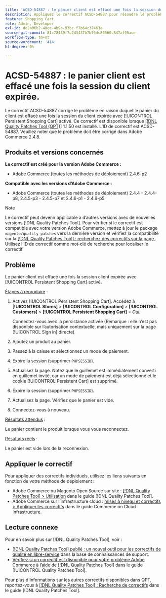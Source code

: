 ```yaml
---
title: 'ACSD-54887 : le panier client est effacé une fois la session du client expirée.'
description: Appliquez le correctif ACSD-54887 pour résoudre le problème Adobe Commerce en raison duquel le panier du client est effacé une fois la session du client expirée avec [!UICONTROL Persistent Shopping Cart] activé.
feature: Shopping Cart
role: Admin, Developer
exl-id: de2a96b2-48ce-4b9b-93bc-f7b64c37463a
source-git-commit: 81c78439f7c243437b7b76dc80560c847af95ace
workflow-type: tm+mt
source-wordcount: '414'
ht-degree: 0%

---
```


# ACSD-54887 : le panier client est effacé une fois la session du client expirée.

Le correctif ACSD-54887 corrige le problème en raison duquel le panier du client est effacé une fois la session du client expirée avec [!UICONTROL Persistent Shopping Cart] activé. Ce correctif est disponible lorsque [[!DNL Quality Patches Tool (QPT)]](https://experienceleague.adobe.com/fr/docs/commerce-knowledge-base/kb/announcements/commerce-announcements/magento-quality-patches-released-new-tool-to-self-serve-quality-patches) 1.1.50 est installé. L’ID de correctif est ACSD-54887. Veuillez noter que le problème doit être corrigé dans Adobe Commerce 2.4.8.

## Produits et versions concernés

**Le correctif est créé pour la version Adobe Commerce :**

* Adobe Commerce (toutes les méthodes de déploiement) 2.4.6-p2

**Compatible avec les versions d’Adobe Commerce :**

* Adobe Commerce (toutes les méthodes de déploiement) 2.4.4 - 2.4.4-p8, 2.4.5-p3 - 2.4.5-p7 et 2.4.6-p1 - 2.4.6-p5

>[!NOTE]
>
>Le correctif peut devenir applicable à d’autres versions avec de nouvelles versions [!DNL Quality Patches Tool]. Pour vérifier si le correctif est compatible avec votre version Adobe Commerce, mettez à jour le package `magento/quality-patches` vers la dernière version et vérifiez la compatibilité sur la [[!DNL Quality Patches Tool] : recherchez des correctifs sur la page ](https://experienceleague.adobe.com/tools/commerce-quality-patches/index.html?lang=fr). Utilisez l’ID de correctif comme mot-clé de recherche pour localiser le correctif.

## Problème

Le panier client est effacé une fois la session client expirée avec [!UICONTROL Persistent Shopping Cart] activé.

<u>Étapes à reproduire</u> :

1. Activez [!UICONTROL Persistent Shopping Cart]. Accédez à **[!UICONTROL Stores]** > **[!UICONTROL Configuration]** > **[!UICONTROL Customers]** > **[!UICONTROL Persistent Shopping Cart]** = *Oui*.

   Connectez-vous avec la persistance activée (Remarque : elle n’est pas disponible sur l’autorisation contextuelle, mais uniquement sur la page [!UICONTROL Sign in] directe).

1. Ajoutez un produit au panier.
1. Passez à la caisse et sélectionnez un mode de paiement.
1. Expire la session (supprimer `PHPSESSID`).
1. Actualisez la page. Notez que le guillemet est immédiatement converti en guillemet invité, car un mode de paiement est déjà sélectionné et le cookie [!UICONTROL Persistent Cart] est supprimé.
1. Expire la session (supprimer `PHPSESSID`).
1. Actualisez la page. Vérifiez que le panier est vide.
1. Connectez-vous à nouveau.

<u>Résultats attendus</u> :

Le panier contient le produit lorsque vous vous reconnectez.

<u>Résultats réels</u> :

Le panier est vide lors de la reconnexion.

## Appliquer le correctif

Pour appliquer des correctifs individuels, utilisez les liens suivants en fonction de votre méthode de déploiement :

* Adobe Commerce ou Magento Open Source sur site : [[!DNL Quality Patches Tool] > Utilisation](/help/tools/quality-patches-tool/usage.md) dans le guide [!DNL Quality Patches Tool].
* Adobe Commerce sur l’infrastructure cloud : [mises à niveau et correctifs > Appliquer les correctifs](https://experienceleague.adobe.com/docs/commerce-cloud-service/user-guide/develop/upgrade/apply-patches.html?lang=fr) dans le guide Commerce on Cloud Infrastructure.

## Lecture connexe

Pour en savoir plus sur [!DNL Quality Patches Tool], voir :

* [[!DNL Quality Patches Tool] publié : un nouvel outil pour les correctifs de qualité en libre-service](https://experienceleague.adobe.com/fr/docs/commerce-knowledge-base/kb/announcements/commerce-announcements/magento-quality-patches-released-new-tool-to-self-serve-quality-patches) dans la base de connaissances de support.
* [Vérifiez si un correctif est disponible pour votre problème Adobe Commerce à l’aide de  [!DNL Quality Patches Tool]](/help/tools/quality-patches-tool/patches-available-in-qpt/check-patch-for-magento-issue-with-magento-quality-patches.md) dans le guide [!UICONTROL Quality Patches Tool].


Pour plus d&#39;informations sur les autres correctifs disponibles dans QPT, reportez-vous à [[!DNL Quality Patches Tool] : Recherche de correctifs](https://experienceleague.adobe.com/tools/commerce-quality-patches/index.html?lang=fr) dans le guide [!DNL Quality Patches Tool].
